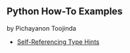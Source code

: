## Python How-To Examples

by Pichayanon Toojinda

*  [Self-Referencing Type Hints](self-referencing-hints.md)